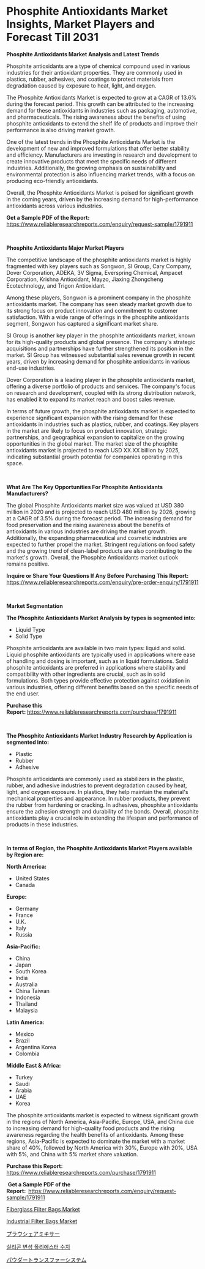<p><h1>Phosphite Antioxidants Market Insights, Market Players and Forecast Till 2031</h1></p><p><strong>Phosphite Antioxidants Market Analysis and Latest Trends</strong></p>
<p><p>Phosphite antioxidants are a type of chemical compound used in various industries for their antioxidant properties. They are commonly used in plastics, rubber, adhesives, and coatings to protect materials from degradation caused by exposure to heat, light, and oxygen.</p><p>The Phosphite Antioxidants Market is expected to grow at a CAGR of 13.6% during the forecast period. This growth can be attributed to the increasing demand for these antioxidants in industries such as packaging, automotive, and pharmaceuticals. The rising awareness about the benefits of using phosphite antioxidants to extend the shelf life of products and improve their performance is also driving market growth.</p><p>One of the latest trends in the Phosphite Antioxidants Market is the development of new and improved formulations that offer better stability and efficiency. Manufacturers are investing in research and development to create innovative products that meet the specific needs of different industries. Additionally, the growing emphasis on sustainability and environmental protection is also influencing market trends, with a focus on producing eco-friendly antioxidants.</p><p>Overall, the Phosphite Antioxidants Market is poised for significant growth in the coming years, driven by the increasing demand for high-performance antioxidants across various industries.</p></p>
<p><strong>Get a Sample PDF of the Report:&nbsp;</strong> <a href="https://www.reliableresearchreports.com/enquiry/request-sample/1791911">https://www.reliableresearchreports.com/enquiry/request-sample/1791911</a></p>
<p>&nbsp;</p>
<p><strong>Phosphite Antioxidants Major Market Players</strong></p>
<p><p>The competitive landscape of the phosphite antioxidants market is highly fragmented with key players such as Songwon, SI Group, Cary Company, Dover Corporation, ADEKA, 3V Sigma, Everspring Chemical, Ampacet Corporation, Krishna Antioxidant, Mayzo, Jiaxing Zhongcheng Ecotechnology, and Trigon Antioxidant.</p><p>Among these players, Songwon is a prominent company in the phosphite antioxidants market. The company has seen steady market growth due to its strong focus on product innovation and commitment to customer satisfaction. With a wide range of offerings in the phosphite antioxidants segment, Songwon has captured a significant market share.</p><p>SI Group is another key player in the phosphite antioxidants market, known for its high-quality products and global presence. The company's strategic acquisitions and partnerships have further strengthened its position in the market. SI Group has witnessed substantial sales revenue growth in recent years, driven by increasing demand for phosphite antioxidants in various end-use industries.</p><p>Dover Corporation is a leading player in the phosphite antioxidants market, offering a diverse portfolio of products and services. The company's focus on research and development, coupled with its strong distribution network, has enabled it to expand its market reach and boost sales revenue.</p><p>In terms of future growth, the phosphite antioxidants market is expected to experience significant expansion with the rising demand for these antioxidants in industries such as plastics, rubber, and coatings. Key players in the market are likely to focus on product innovation, strategic partnerships, and geographical expansion to capitalize on the growing opportunities in the global market. The market size of the phosphite antioxidants market is projected to reach USD XX.XX billion by 2025, indicating substantial growth potential for companies operating in this space.</p></p>
<p>&nbsp;</p>
<p><strong>What Are The Key Opportunities For Phosphite Antioxidants Manufacturers?</strong></p>
<p><p>The global Phosphite Antioxidants market size was valued at USD 380 million in 2020 and is projected to reach USD 480 million by 2026, growing at a CAGR of 3.5% during the forecast period. The increasing demand for food preservation and the rising awareness about the benefits of antioxidants in various industries are driving the market growth. Additionally, the expanding pharmaceutical and cosmetic industries are expected to further propel the market. Stringent regulations on food safety and the growing trend of clean-label products are also contributing to the market's growth. Overall, the Phosphite Antioxidants market outlook remains positive.</p></p>
<p><strong>Inquire or Share Your Questions If Any Before Purchasing This Report:</strong> <a href="https://www.reliableresearchreports.com/enquiry/pre-order-enquiry/1791911">https://www.reliableresearchreports.com/enquiry/pre-order-enquiry/1791911</a></p>
<p>&nbsp;</p>
<p><strong>Market Segmentation</strong></p>
<p><strong>The Phosphite Antioxidants Market Analysis by types is segmented into:</strong></p>
<p><ul><li>Liquid Type</li><li>Solid Type</li></ul></p>
<p><p>Phosphite antioxidants are available in two main types: liquid and solid. Liquid phosphite antioxidants are typically used in applications where ease of handling and dosing is important, such as in liquid formulations. Solid phosphite antioxidants are preferred in applications where stability and compatibility with other ingredients are crucial, such as in solid formulations. Both types provide effective protection against oxidation in various industries, offering different benefits based on the specific needs of the end user.</p></p>
<p><strong>Purchase this Report:&nbsp;</strong><a href="https://www.reliableresearchreports.com/purchase/1791911">https://www.reliableresearchreports.com/purchase/1791911</a></p>
<p>&nbsp;</p>
<p><strong>The Phosphite Antioxidants Market Industry Research by Application is segmented into:</strong></p>
<p><ul><li>Plastic</li><li>Rubber</li><li>Adhesive</li></ul></p>
<p><p>Phosphite antioxidants are commonly used as stabilizers in the plastic, rubber, and adhesive industries to prevent degradation caused by heat, light, and oxygen exposure. In plastics, they help maintain the material's mechanical properties and appearance. In rubber products, they prevent the rubber from hardening or cracking. In adhesives, phosphite antioxidants ensure the adhesion strength and durability of the bonds. Overall, phosphite antioxidants play a crucial role in extending the lifespan and performance of products in these industries.</p></p>
<p>&nbsp;</p>
<p><strong>In terms of Region, the Phosphite Antioxidants Market Players available by Region are:</strong></p>
<p>
    <p> <strong> North America: </strong>
        <ul>
            <li>United States</li>
            <li>Canada</li>
        </ul>
        </p> 
    <p> <strong> Europe: </strong>
        <ul>
            <li>Germany</li>
            <li>France</li>
            <li>U.K.</li>
            <li>Italy</li>
            <li>Russia</li>
        </ul>
        </p> 
    <p> <strong> Asia-Pacific: </strong>
        <ul>
            <li>China</li>
            <li>Japan</li>
            <li>South Korea</li>
            <li>India</li>
            <li>Australia</li>
            <li>China Taiwan</li>
            <li>Indonesia</li>
            <li>Thailand</li>
            <li>Malaysia</li>
        </ul>
        </p> 
    <p> <strong> Latin America: </strong>
        <ul>
            <li>Mexico</li>
            <li>Brazil</li>
            <li>Argentina Korea</li>
            <li>Colombia</li>
        </ul>
        </p> 
    <p> <strong> Middle East & Africa: </strong>
        <ul>
            <li>Turkey</li>
            <li>Saudi</li>
            <li>Arabia</li>
            <li>UAE</li>
            <li>Korea</li>
        </ul>
    </p>
    </p>
<p><p>The phosphite antioxidants market is expected to witness significant growth in the regions of North America, Asia-Pacific, Europe, USA, and China due to increasing demand for high-quality food products and the rising awareness regarding the health benefits of antioxidants. Among these regions, Asia-Pacific is expected to dominate the market with a market share of 40%, followed by North America with 30%, Europe with 20%, USA with 5%, and China with 5% market share valuation.</p></p>
<p><strong>Purchase this Report: </strong><a href="https://www.reliableresearchreports.com/purchase/1791911">https://www.reliableresearchreports.com/purchase/1791911</a></p>
<p>&nbsp;<strong>Get a Sample PDF of the Report:&nbsp;&nbsp;</strong><a href="https://www.reliableresearchreports.com/enquiry/request-sample/1791911">https://www.reliableresearchreports.com/enquiry/request-sample/1791911</a></p>
<p><strong></strong></p>
<p><p><a href="https://github.com/jodemen/Market-Research-Report-List-1/blob/main/fiberglass-filter-bags-market.md">Fiberglass Filter Bags Market</a></p><p><a href="https://github.com/jj19131/Market-Research-Report-List-1/blob/main/industrial-filter-bags-market.md">Industrial Filter Bags Market</a></p><p><a href="https://medium.com/@solomonbode85/%E3%83%97%E3%83%A9%E3%82%A6%E3%82%B7%E3%82%A7%E3%82%A2%E3%83%9F%E3%82%AD%E3%82%B5%E3%83%BC%E5%B8%82%E5%A0%B4%E3%81%AE%E3%82%B5%E3%82%A4%E3%82%BA-cagr-%E3%83%88%E3%83%AC%E3%83%B3%E3%83%89-2024-2030-544bde578522">プラウシェアミキサー</a></p><p><a href="https://medium.com/@sheldondtickinson9867/%EC%8B%A4%EB%A6%AC%EC%BD%98-%EC%88%98%EC%A0%95-%ED%8F%B4%EB%A6%AC%EC%97%90%EC%8A%A4%ED%84%B0-%EC%88%98%EC%A7%80-%EC%8B%9C%EC%9E%A5-%EC%84%B1%EA%B3%B5%EC%A0%81%EC%9D%B8-%EB%B9%84%EC%A6%88%EB%8B%88%EC%8A%A4-%EC%A0%84%EB%9E%B5%EC%9D%98-%EC%97%B4%EC%87%A0-2031%EB%85%84%EA%B9%8C%EC%A7%80-%EC%98%88%EC%B8%A1-a3cabe986505">실리콘 변성 폴리에스터 수지</a></p><p><a href="https://medium.com/@solomonbode85/%E7%B2%89%E4%BD%93%E8%BB%A2%E9%80%81%E3%82%B7%E3%82%B9%E3%83%86%E3%83%A0%E3%81%AE%E5%B8%82%E5%A0%B4%E8%AA%BF%E6%9F%BB%E3%83%AC%E3%83%9D%E3%83%BC%E3%83%88-%E3%81%9D%E3%81%AE%E6%AD%B4%E5%8F%B2%E3%81%A82031%E5%B9%B4%E3%81%BE%E3%81%A7%E3%81%AE%E4%BA%88%E6%B8%AC-5efa0e137dd0">パウダートランスファーシステム</a></p></p>